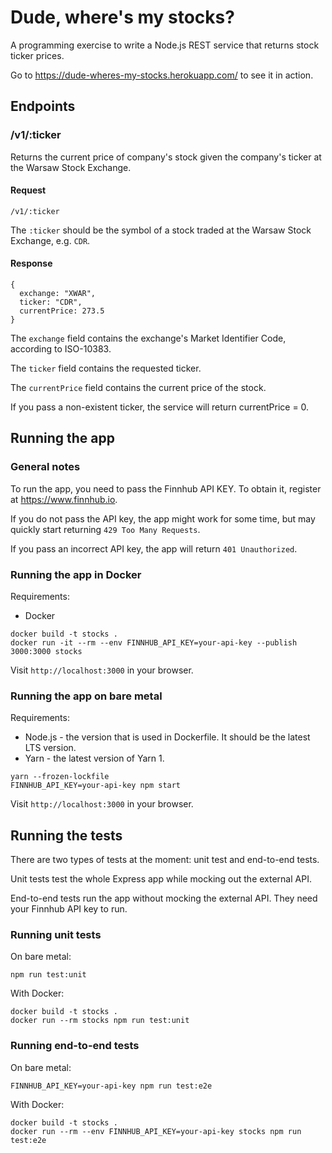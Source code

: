 # Dude, where's my stocks?

A programming exercise to write a Node.js REST service that returns stock ticker prices.

Go to https://dude-wheres-my-stocks.herokuapp.com/ to see it in action.

## Endpoints

### /v1/:ticker

Returns the current price of company's stock given the company's ticker at the Warsaw Stock Exchange.

#### Request

```
/v1/:ticker
```

The `:ticker` should be the symbol of a stock traded at the Warsaw Stock Exchange, e.g. `CDR`.

#### Response

```
{
  exchange: "XWAR",
  ticker: "CDR",
  currentPrice: 273.5
}
```

The `exchange` field contains the exchange's Market Identifier Code, according to ISO-10383.

The `ticker` field contains the requested ticker.

The `currentPrice` field contains the current price of the stock.

If you pass a non-existent ticker, the service will return currentPrice = 0.

## Running the app

### General notes

To run the app, you need to pass the Finnhub API KEY. To obtain it, register at https://www.finnhub.io.

If you do not pass the API key, the app might work for some time, but may quickly start returning `429 Too Many Requests`.

If you pass an incorrect API key, the app will return `401 Unauthorized`.

### Running the app in Docker

Requirements:
* Docker

```
docker build -t stocks .
docker run -it --rm --env FINNHUB_API_KEY=your-api-key --publish 3000:3000 stocks
```

Visit `http://localhost:3000` in your browser.

### Running the app on bare metal

Requirements:
* Node.js - the version that is used in Dockerfile. It should be the latest LTS version.
* Yarn - the latest version of Yarn 1.

```
yarn --frozen-lockfile
FINNHUB_API_KEY=your-api-key npm start
```

Visit `http://localhost:3000` in your browser.

## Running the tests

There are two types of tests at the moment: unit test and end-to-end tests.

Unit tests test the whole Express app while mocking out the external API.

End-to-end tests run the app without mocking the external API. They need your Finnhub API key to run.

### Running unit tests

On bare metal:
```
npm run test:unit
```

With Docker:
```
docker build -t stocks .
docker run --rm stocks npm run test:unit
```

### Running end-to-end tests

On bare metal:
```
FINNHUB_API_KEY=your-api-key npm run test:e2e
```

With Docker:
```
docker build -t stocks .
docker run --rm --env FINNHUB_API_KEY=your-api-key stocks npm run test:e2e
```
